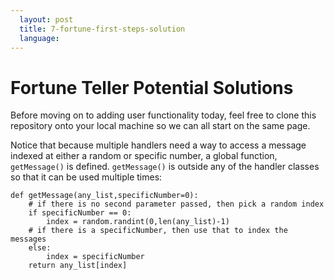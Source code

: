```yaml
---
  layout: post
  title: 7-fortune-first-steps-solution
  language: 
---
```



# Fortune Teller Potential Solutions

Before moving on to adding user functionality today, feel free to clone this repository onto your local machine so we can all start on the same page. 

Notice that because multiple handlers need a way to access a message indexed at either a random  or  specific number, a global function, `getMessage()` is defined. `getMessage()` is outside any of the handler classes so that it can be used multiple times:

```
def getMessage(any_list,specificNumber=0):
    # if there is no second parameter passed, then pick a random index
    if specificNumber == 0:
        index = random.randint(0,len(any_list)-1)
    # if there is a specificNumber, then use that to index the messages
    else:
        index = specificNumber
    return any_list[index]
```
